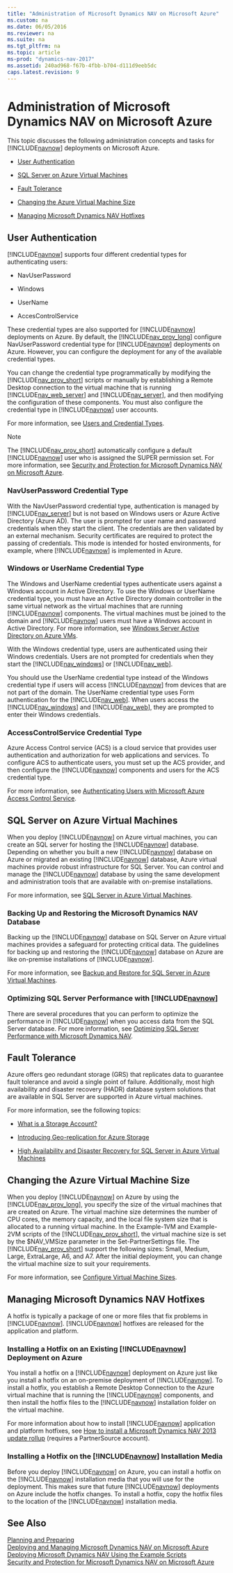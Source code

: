 ```yaml
---
title: "Administration of Microsoft Dynamics NAV on Microsoft Azure"
ms.custom: na
ms.date: 06/05/2016
ms.reviewer: na
ms.suite: na
ms.tgt_pltfrm: na
ms.topic: article
ms-prod: "dynamics-nav-2017"
ms.assetid: 240ad968-f67b-4fbb-b704-d111d9eeb5dc
caps.latest.revision: 9
---
```

# Administration of Microsoft Dynamics NAV on Microsoft Azure
This topic discusses the following administration concepts and tasks for [!INCLUDE[navnow](includes/navnow_md.md)] deployments on Microsoft Azure.  
  
-   [User Authentication](Administration-of-Microsoft-Dynamics-NAV-on-Microsoft-Azure.md#UserAuth)  
  
-   [SQL Server on Azure Virtual Machines](Administration-of-Microsoft-Dynamics-NAV-on-Microsoft-Azure.md#SQLServer)  
  
-   [Fault Tolerance](Administration-of-Microsoft-Dynamics-NAV-on-Microsoft-Azure.md#FaultTolerance)  
  
-   [Changing the Azure Virtual Machine Size](Administration-of-Microsoft-Dynamics-NAV-on-Microsoft-Azure.md#VMSize)  
  
-   [Managing Microsoft Dynamics NAV Hotfixes](Administration-of-Microsoft-Dynamics-NAV-on-Microsoft-Azure.md#Hotfix)  
  
##  <a name="UserAuth"></a> User Authentication  
 [!INCLUDE[navnow](includes/navnow_md.md)] supports four different credential types for authenticating users:  
  
-   NavUserPassword  
  
-   Windows  
  
-   UserName  
  
-   AccesControlService  
  
 These credential types are also supported for [!INCLUDE[navnow](includes/navnow_md.md)] deployments on Azure. By default, the [!INCLUDE[nav_prov_long](includes/nav_prov_long_md.md)] configure NavUserPassword credential type for [!INCLUDE[navnow](includes/navnow_md.md)] deployments on Azure. However, you can configure the deployment for any of the available credential types.  
  
 You can change the credential type programmatically by modifying the [!INCLUDE[nav_prov_short](includes/nav_prov_short_md.md)] scripts or manually by establishing a Remote Desktop connection to the virtual machine that is running [!INCLUDE[nav_web_server](includes/nav_web_server_md.md)] and [!INCLUDE[nav_server](includes/nav_server_md.md)], and then modifying the configuration of these components. You must also configure the credential type in [!INCLUDE[navnow](includes/navnow_md.md)] user accounts.  
  
 For more information, see [Users and Credential Types](Users-and-Credential-Types.md).  
  
> [!NOTE]  
>  The [!INCLUDE[nav_prov_short](includes/nav_prov_short_md.md)] automatically configure a default [!INCLUDE[navnow](includes/navnow_md.md)] user who is assigned the SUPER permission set. For more information, see [Security and Protection for Microsoft Dynamics NAV on Microsoft Azure](Security-and-Protection-for-Microsoft-Dynamics-NAV-on-Microsoft-Azure.md).  
  
### NavUserPassword Credential Type  
 With the NavUserPassword credential type, authentication is managed by [!INCLUDE[nav_server](includes/nav_server_md.md)] but is not based on Windows users or Azure Active Directory \(Azure AD\). The user is prompted for user name and password credentials when they start the client. The credentials are then validated by an external mechanism. Security certificates are required to protect the passing of credentials. This mode is intended for hosted environments, for example, where [!INCLUDE[navnow](includes/navnow_md.md)] is implemented in Azure.  
  
### Windows or UserName Credential Type  
 The Windows and UserName credential types authenticate users against a Windows account in Active Directory. To use the Windows or UserName credential type, you must have an Active Directory domain controller in the same virtual network as the virtual machines that are running [!INCLUDE[navnow](includes/navnow_md.md)] components. The virtual machines must be joined to the domain and [!INCLUDE[navnow](includes/navnow_md.md)] users must have a Windows account in Active Directory. For more information, see [Windows Server Active Directory on Azure VMs](http://go.microsoft.com/fwlink/?LinkID=296596).  
  
 With the Windows credential type, users are authenticated using their Windows credentials. Users are not prompted for credentials when they start the [!INCLUDE[nav_windows](includes/nav_windows_md.md)] or [!INCLUDE[nav_web](includes/nav_web_md.md)].  
  
 You should use the UserName credential type instead of the Windows credential type if users will access [!INCLUDE[navnow](includes/navnow_md.md)] from devices that are not part of the domain. The UserName credential type uses Form authentication for the [!INCLUDE[nav_web](includes/nav_web_md.md)]. When users access the [!INCLUDE[nav_windows](includes/nav_windows_md.md)] and [!INCLUDE[nav_web](includes/nav_web_md.md)], they are prompted to enter their Windows credentials.  
  
### AccessControlService Credential Type  
 Azure Access Control service \(ACS\) is a cloud service that provides user authentication and authorization for web applications and services. To configure ACS to authenticate users, you must set up the ACS provider, and then configure the [!INCLUDE[navnow](includes/navnow_md.md)] components and users for the ACS credential type.  
  
 For more information, see [Authenticating Users with Microsoft Azure Access Control Service](Authenticating-Users-with-Microsoft-Azure-Access-Control-Service.md).  
  
##  <a name="SQLServer"></a> SQL Server on Azure Virtual Machines  
 When you deploy [!INCLUDE[navnow](includes/navnow_md.md)] on Azure virtual machines, you can create an SQL server for hosting the [!INCLUDE[navnow](includes/navnow_md.md)] database. Depending on whether you built a new [!INCLUDE[navnow](includes/navnow_md.md)] database on Azure or migrated an existing [!INCLUDE[navnow](includes/navnow_md.md)] database, Azure virtual machines provide robust infrastructure for SQL Server. You can control and manage the [!INCLUDE[navnow](includes/navnow_md.md)] database by using the same development and administration tools that are available with on-premise installations.  
  
 For more information, see [SQL Server in Azure Virtual Machines](http://go.microsoft.com/fwlink/?LinkID=299595).  
  
###  <a name="DBBackup"></a> Backing Up and Restoring the Microsoft Dynamics NAV Database  
 Backing up the [!INCLUDE[navnow](includes/navnow_md.md)] database on SQL Server on Azure virtual machines provides a safeguard for protecting critical data. The guidelines for backing up and restoring the [!INCLUDE[navnow](includes/navnow_md.md)] database on Azure are like on-premise installations of [!INCLUDE[navnow](includes/navnow_md.md)].  
  
 For more information, see [Backup and Restore for SQL Server in Azure Virtual Machines](http://go.microsoft.com/fwlink/?LinkID=299596).  
  
### Optimizing SQL Server Performance with [!INCLUDE[navnow](includes/navnow_md.md)]  
 There are several procedures that you can perform to optimize the performance in [!INCLUDE[navnow](includes/navnow_md.md)] when you access data from the SQL Server database. For more information, see [Optimizing SQL Server Performance with Microsoft Dynamics NAV](Optimizing-SQL-Server-Performance-with-Microsoft-Dynamics-NAV.md).  
  
##  <a name="FaultTolerance"></a> Fault Tolerance  
 Azure offers geo redundant storage \(GRS\) that replicates data to guarantee fault tolerance and avoid a single point of failure. Additionally, most high availability and disaster recovery \(HADR\) database system solutions that are available in SQL Server are supported in Azure virtual machines.  
  
 For more information, see the following topics:  
  
-   [What is a Storage Account?](http://go.microsoft.com/fwlink/?LinkID=296573)  
  
-   [Introducing Geo-replication for Azure Storage](http://go.microsoft.com/fwlink/?LinkID=296574)  
  
-   [High Availability and Disaster Recovery for SQL Server in Azure Virtual Machines](http://go.microsoft.com/fwlink/?LinkID=299597)  
  
##  <a name="VMSize"></a> Changing the Azure Virtual Machine Size  
 When you deploy [!INCLUDE[navnow](includes/navnow_md.md)] on Azure by using the [!INCLUDE[nav_prov_long](includes/nav_prov_long_md.md)], you specify the size of the virtual machines that are created on Azure. The virtual machine size determines the number of CPU cores, the memory capacity, and the local file system size that is allocated to a running virtual machine. In the Example-1VM and Example-2VM scripts of the [!INCLUDE[nav_prov_short](includes/nav_prov_short_md.md)], the virtual machine size is set by the $NAV\_VMSize parameter in the Set-PartnerSettings file. The [!INCLUDE[nav_prov_short](includes/nav_prov_short_md.md)] support the following sizes: Small, Medium, Large, ExtraLarge, A6, and A7. After the initial deployment, you can change the virtual machine size to suit your requirements.  
  
 For more information, see [Configure Virtual Machine Sizes](http://go.microsoft.com/fwlink/?LinkID=273688).  
  
##  <a name="Hotfix"></a> Managing Microsoft Dynamics NAV Hotfixes  
 A hotfix is typically a package of one or more files that fix problems in [!INCLUDE[navnow](includes/navnow_md.md)]. [!INCLUDE[navnow](includes/navnow_md.md)] hotfixes are released for the application and platform.  
  
### Installing a Hotfix on an Existing [!INCLUDE[navnow](includes/navnow_md.md)] Deployment on Azure  
 You install a hotfix on a [!INCLUDE[navnow](includes/navnow_md.md)] deployment on Azure just like you install a hotfix on an on-premise deployment of [!INCLUDE[navnow](includes/navnow_md.md)]. To install a hotfix, you establish a Remote Desktop Connection to the Azure virtual machine that is running the [!INCLUDE[navnow](includes/navnow_md.md)] components, and then install the hotfix files to the [!INCLUDE[navnow](includes/navnow_md.md)] installation folder on the virtual machine.  
  
 For more information about how to install [!INCLUDE[navnow](includes/navnow_md.md)] application and platform hotfixes, see [How to install a Microsoft Dynamics NAV 2013 update rollup](http://go.microsoft.com/fwlink/?LinkID=299598) \(requires a PartnerSource account\).  
  
### Installing a Hotfix on the [!INCLUDE[navnow](includes/navnow_md.md)] Installation Media  
 Before you deploy [!INCLUDE[navnow](includes/navnow_md.md)] on Azure, you can install a hotfix on the [!INCLUDE[navnow](includes/navnow_md.md)] installation media that you will use for the deployment. This makes sure that future [!INCLUDE[navnow](includes/navnow_md.md)] deployments on Azure include the hotfix changes. To install a hotfix, copy the hotfix files to the location of the [!INCLUDE[navnow](includes/navnow_md.md)] installation media.  
  
## See Also  
 [Planning and Preparing](Planning-and-Preparing.md)   
 [Deploying and Managing Microsoft Dynamics NAV on Microsoft Azure](Deploying-and-Managing-Microsoft-Dynamics-NAV-on-Microsoft-Azure.md)   
 [Deploying Microsoft Dynamics NAV Using the Example Scripts](Deploying-Microsoft-Dynamics-NAV-Using-the-Example-Scripts.md)   
 [Security and Protection for Microsoft Dynamics NAV on Microsoft Azure](Security-and-Protection-for-Microsoft-Dynamics-NAV-on-Microsoft-Azure.md)